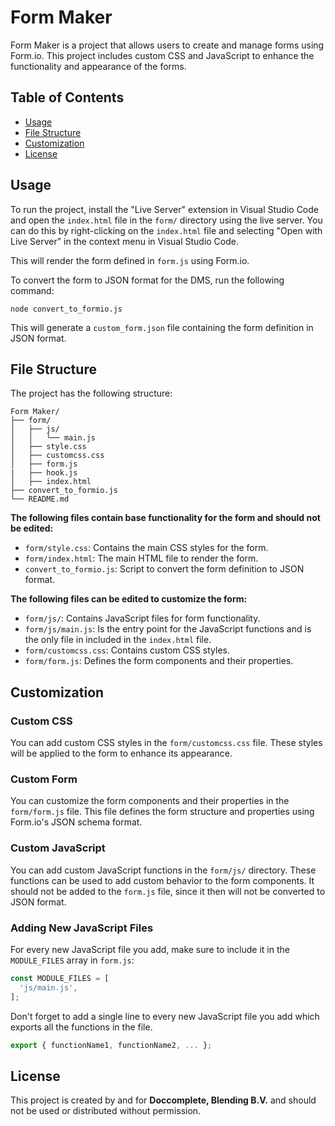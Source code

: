 # Form Maker

Form Maker is a project that allows users to create and manage forms using Form.io. This project includes custom CSS and JavaScript to enhance the functionality and appearance of the forms.

## Table of Contents

- [Usage](#usage)
- [File Structure](#file-structure)
- [Customization](#customization)
- [License](#license)

## Usage

To run the project, install the "Live Server" extension in Visual Studio Code and open the `index.html` file in the `form/` directory using the live server. You can do this by right-clicking on the `index.html` file and selecting "Open with Live Server" in the context menu in Visual Studio Code. 

This will render the form defined in `form.js` using Form.io.

To convert the form to JSON format for the DMS, run the following command:

```
node convert_to_formio.js
```

This will generate a `custom_form.json` file containing the form definition in JSON format.

## File Structure

The project has the following structure:

```
Form Maker/
├── form/
│   ├── js/
│   │   └── main.js
│   ├── style.css
│   ├── customcss.css
│   ├── form.js
|   ├── hook.js
│   ├── index.html
├── convert_to_formio.js
└── README.md
```

**The following files contain base functionality for the form and should not be edited:**
- `form/style.css`: Contains the main CSS styles for the form. 
- `form/index.html`: The main HTML file to render the form.
- `convert_to_formio.js`: Script to convert the form definition to JSON format.

**The following files can be edited to customize the form:**
- `form/js/`: Contains JavaScript files for form functionality.
- `form/js/main.js`: Is the entry point for the JavaScript functions and is the only file in included in the `index.html` file.
- `form/customcss.css`: Contains custom CSS styles.
- `form/form.js`: Defines the form components and their properties.

## Customization

### Custom CSS

You can add custom CSS styles in the `form/customcss.css` file. These styles will be applied to the form to enhance its appearance.

### Custom Form

You can customize the form components and their properties in the `form/form.js` file. This file defines the form structure and properties using Form.io's JSON schema format.

### Custom JavaScript

You can add custom JavaScript functions in the `form/js/` directory. These functions can be used to add custom behavior to the form components. It should not be added to the `form.js` file, since it then will not be converted to JSON format.

### Adding New JavaScript Files
For every new JavaScript file you add, make sure to include it in the `MODULE_FILES` array in `form.js`:

```javascript
const MODULE_FILES = [
  'js/main.js',
];
```

Don't forget to add a single line to every new JavaScript file you add which exports all the functions in the file.

```javascript
export { functionName1, functionName2, ... };
```

## License

This project is created by and for **Doccomplete, Blending B.V.** and should not be used or distributed without permission.